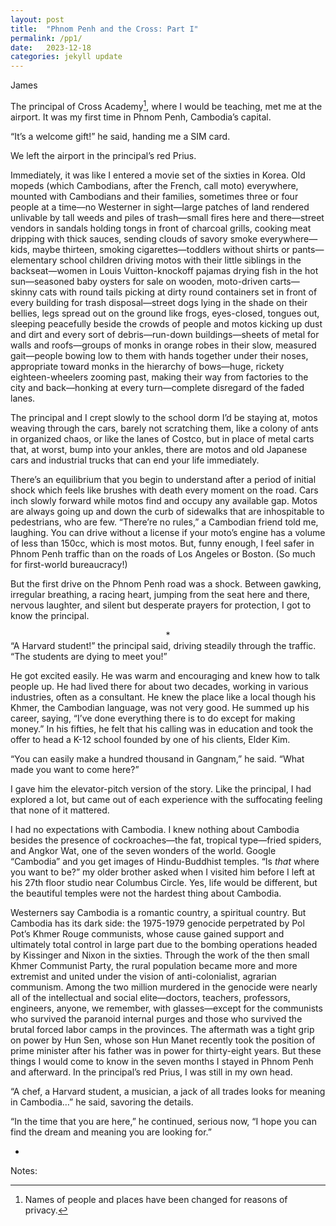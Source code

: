 ```yaml
---
layout: post
title:  "Phnom Penh and the Cross: Part I"
permalink: /pp1/
date:   2023-12-18
categories: jekyll update
---
```


James

The principal of Cross Academy[^1], where I would be teaching, met me at the airport. It was my first time in Phnom Penh, Cambodia’s capital.

“It’s a welcome gift!” he said, handing me a SIM card.

We left the airport in the principal’s red Prius. 

Immediately, it was like I entered a movie set of the sixties in Korea. Old mopeds (which Cambodians, after the French, call moto) everywhere, mounted with Cambodians and their families, sometimes three or four people at a time—no Westerner in sight—large patches of land rendered unlivable by tall weeds and piles of trash—small fires here and there—street vendors in sandals holding tongs in front of charcoal grills, cooking meat dripping with thick sauces, sending clouds of savory smoke everywhere—kids, maybe thirteen, smoking cigarettes—toddlers without shirts or pants—elementary school children driving motos with their little siblings in the backseat—women in Louis Vuitton-knockoff pajamas drying fish in the hot sun—seasoned baby oysters for sale on wooden, moto-driven carts—skinny cats with round tails picking at dirty round containers set in front of every building for trash disposal—street dogs lying in the shade on their bellies, legs spread out on the ground like frogs, eyes-closed, tongues out, sleeping peacefully beside the crowds of people and motos kicking up dust and dirt and every sort of debris—run-down buildings—sheets of metal for walls and roofs—groups of monks in orange robes in their slow, measured gait—people bowing low to them with hands together under their noses, appropriate toward monks in the hierarchy of bows—huge, rickety eighteen-wheelers zooming past, making their way from factories to the city and back—honking at every turn—complete disregard of the faded lanes. 

The principal and I crept slowly to the school dorm I’d be staying at, motos weaving through the cars, barely not scratching them, like a colony of ants in organized chaos, or like the lanes of Costco, but in place of metal carts that, at worst, bump into your ankles, there are motos and old Japanese cars and industrial trucks that can end your life immediately. 

There’s an equilibrium that you begin to understand after a period of initial shock which feels like brushes with death every moment on the road. Cars inch slowly forward while motos find and occupy any available gap. Motos are always going up and down the curb of sidewalks that are inhospitable to pedestrians, who are few. “There’re no rules,” a Cambodian friend told me, laughing. You can drive without a license if your moto’s engine has a volume of less than 150cc, which is most motos. But, funny enough, I feel safer in Phnom Penh traffic than on the roads of Los Angeles or Boston. (So much for first-world bureaucracy!)

But the first drive on the Phnom Penh road was a shock. Between gawking, irregular breathing, a racing heart, jumping from the seat here and there, nervous laughter, and silent but desperate prayers for protection, I got to know the principal. 
<center>&#42;</center>
“A Harvard student!” the principal said, driving steadily through the traffic. “The students are dying to meet you!” 

He got excited easily. He was warm and encouraging and knew how to talk people up. He had lived there for about two decades, working in various industries, often as a consultant. He knew the place like a local though his Khmer, the Cambodian language, was not very good. He summed up his career, saying, “I’ve done everything there is to do except for making money.” In his fifties, he felt that his calling was in education and took the offer to head a K-12 school founded by one of his clients, Elder Kim.

“You can easily make a hundred thousand in Gangnam,” he said. “What made you want to come here?” 

I gave him the elevator-pitch version of the story. Like the principal, I had explored a lot, but came out of each experience with the suffocating feeling that none of it mattered.

I had no expectations with Cambodia. I knew nothing about Cambodia besides the presence of cockroaches—the fat, tropical type—fried spiders, and Angkor Wat, one of the seven wonders of the world. Google “Cambodia” and you get images of Hindu-Buddhist temples. “Is *that* where you want to be?” my older brother asked when I visited him before I left at his 27th floor studio near Columbus Circle. Yes, life would be different, but the beautiful temples were not the hardest thing about Cambodia.

Westerners say Cambodia is a romantic country, a spiritual country. But Cambodia has its dark side: the 1975-1979 genocide perpetrated by Pol Pot’s Khmer Rouge communists, whose cause gained support and ultimately total control in large part due to the bombing operations headed by Kissinger and Nixon in the sixties. Through the work of the then small Khmer Communist Party, the rural population became more and more extremist and united under the vision of anti-colonialist, agrarian communism. Among the two million murdered in the genocide were nearly all of the intellectual and social elite—doctors, teachers, professors, engineers, anyone, we remember, with glasses—except for the communists who survived the paranoid internal purges and those who survived the brutal forced labor camps in the provinces. The aftermath was a tight grip on power by Hun Sen, whose son Hun Manet recently took the position of prime minister after his father was in power for thirty-eight years. 
But these things I would come to know in the seven months I stayed in Phnom Penh and afterward. In the principal’s red Prius, I was still in my own head.

“A chef, a Harvard student, a musician, a jack of all trades looks for meaning in Cambodia…” he said, savoring the details.

“In the time that you are here,” he continued, serious now, “I hope you can find the dream and meaning you are looking for.” 

-

Notes:

[^1]: Names of people and places have been changed for reasons of privacy.